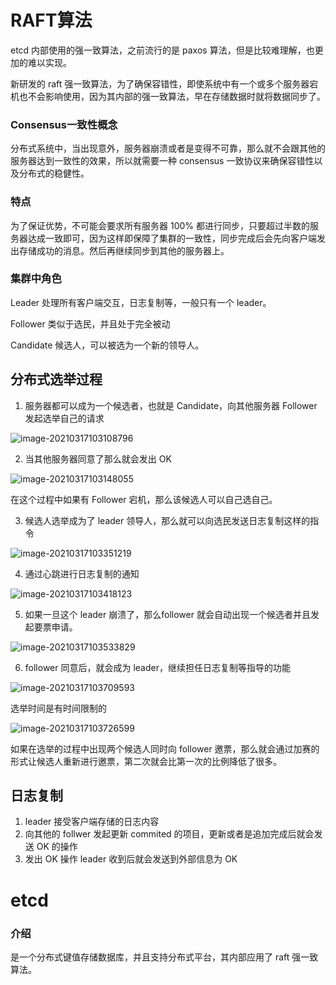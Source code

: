 # RAFT算法

etcd 内部使用的强一致算法，之前流行的是 paxos 算法，但是比较难理解，也更加的难以实现。

新研发的 raft 强一致算法，为了确保容错性，即使系统中有一个或多个服务器宕机也不会影响使用，因为其内部的强一致算法，早在存储数据时就将数据同步了。

### Consensus一致性概念

分布式系统中，当出现意外，服务器崩溃或者是变得不可靠，那么就不会跟其他的服务器达到一致性的效果，所以就需要一种 consensus 一致协议来确保容错性以及分布式的稳健性。

### 特点

为了保证优势，不可能会要求所有服务器 100% 都进行同步，只要超过半数的服务器达成一致即可，因为这样即保障了集群的一致性，同步完成后会先向客户端发出存储成功的消息。然后再继续同步到其他的服务器上。

### 集群中角色

Leader 处理所有客户端交互，日志复制等，一般只有一个 leader。

Follower 类似于选民，并且处于完全被动

Candidate 候选人，可以被选为一个新的领导人。

## 分布式选举过程

1. 服务器都可以成为一个候选者，也就是 Candidate，向其他服务器 Follower 发起选举自己的请求

![image-20210317103108796](etcd/image-20210317103108796.png)

2. 当其他服务器同意了那么就会发出 OK

![image-20210317103148055](etcd/image-20210317103148055.png)

在这个过程中如果有 Follower 宕机，那么该候选人可以自己选自己。

3. 候选人选举成为了 leader 领导人，那么就可以向选民发送日志复制这样的指令

![image-20210317103351219](etcd/image-20210317103351219.png)

4. 通过心跳进行日志复制的通知

![image-20210317103418123](etcd/image-20210317103418123.png)

5. 如果一旦这个 leader 崩溃了，那么follower 就会自动出现一个候选者并且发起要票申请。

![image-20210317103533829](etcd/image-20210317103533829.png)

6. follower 同意后，就会成为 leader，继续担任日志复制等指导的功能

![image-20210317103709593](etcd/image-20210317103709593.png)

选举时间是有时间限制的

![image-20210317103726599](etcd/image-20210317103726599.png)

如果在选举的过程中出现两个候选人同时向 follower 邀票，那么就会通过加赛的形式让候选人重新进行邀票，第二次就会比第一次的比例降低了很多。

## 日志复制

1. leader 接受客户端存储的日志内容
2. 向其他的 follwer 发起更新 commited 的项目，更新或者是追加完成后就会发送 OK 的操作
3. 发出 OK 操作 leader 收到后就会发送到外部信息为 OK

# etcd

### 介绍

是一个分布式键值存储数据库，并且支持分布式平台，其内部应用了 raft 强一致算法。

